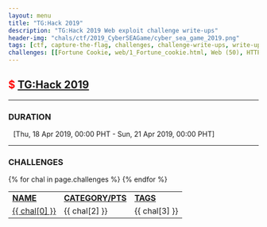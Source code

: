 ```yaml
---
layout: menu
title: "TG:Hack 2019"
description: "TG:Hack 2019 Web exploit challenge write-ups"
header-img: "chals/ctf/2019_CyberSEAGame/cyber_sea_game_2019.png"
tags: [ctf, capture-the-flag, challenges, challenge-write-ups, write-ups, writeups, write-up, writeup, tghack, "tg:hack", solutions, 2019]
challenges: [[Fortune Cookie, web/1_Fortune_cookie.html, Web (50), HTTP Cookies], [Imagicur, web/2_Imagicur.html, Web (150), Arbitrary File Upload], [Wandshop, web/3_Wandshop.html, Web (100), Form Input Value], [itsmagic, web/4_itsmagic.html, Web (100), Directory Fuzzing], [Wizardschat, web/5_Wizardschat.html, Web (300), Server-side Template Injection]]
---
```


## <span style="color:red">$ [TG:Hack 2019](https://tghack.no/)</span>

---

### DURATION
<div style="margin-left:10px">[<span>Thu, 18 Apr 2019, 00:00 PHT</span> - <span>Sun, 21 Apr 2019, 00:00 PHT</span>]</div>

---

### CHALLENGES

<div style="overflow-x:auto">
 <table>
   <tr>
     <td><strong style="text-decoration:underline">NAME</strong></td>
     <td><strong style="text-decoration:underline">CATEGORY/PTS</strong></td>
     <td><strong style="text-decoration:underline">TAGS</strong></td>
   </tr>
   {% for chal in page.challenges %}
   <tr>
     <td><a href="./2019_TGHack/{{ chal[1] }}">{{ chal[0] }}</a></td>
     <td>{{ chal[2] }}</td>
     <td>{{ chal[3] }}</td>
   </tr>
   {% endfor %}
 </table>
</div>
